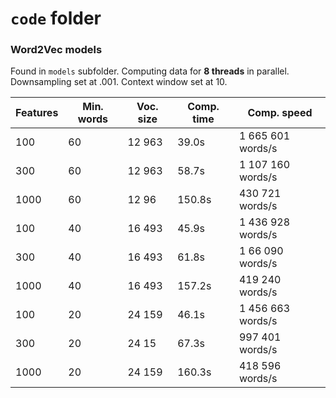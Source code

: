 # `code` folder


### Word2Vec models

Found in `models` subfolder. Computing data for __8 threads__ in parallel. Downsampling set at .001. Context window set at 10.

| Features | Min. words | Voc. size | Comp. time | Comp. speed |
| --- | --- | --- | --- | --- |
| 100 | 60 | 12 963 | 39.0s | 1 665 601 words/s |
| 300 | 60 | 12 963 | 58.7s | 1 107 160 words/s |
| 1000 | 60 | 12 96 | 150.8s | 430 721 words/s |
| 100 | 40 | 16 493 | 45.9s | 1 436 928 words/s |
| 300 | 40 | 16 493 | 61.8s | 1 66 090 words/s |
| 1000 | 40 | 16 493 | 157.2s | 419 240 words/s |
| 100 | 20 | 24 159 | 46.1s | 1 456 663 words/s |
| 300 | 20 | 24 15 | 67.3s | 997 401 words/s |
| 1000 | 20 | 24 159 | 160.3s | 418 596 words/s |